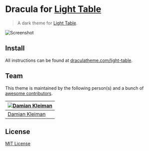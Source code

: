 # Dracula for [Light Table](http://lighttable.com)

> A dark theme for [Light Table](http://lighttable.com).

![Screenshot](https://draculatheme.com/assets/img/screenshots/light-table.jpg)

## Install

All instructions can be found at [draculatheme.com/light-table](https://draculatheme.com/light-table).

## Team

This theme is maintained by the following person(s) and a bunch of [awesome contributors](https://github.com/dracula/template/graphs/contributors).

[![Damian Kleiman](https://avatars3.githubusercontent.com/u/1450386?v=3&s=70)](https://github.com/DamianK) |
--- |
[Damian Kleiman](https://github.com/DamianK) |

## License

[MIT License](./LICENSE)
